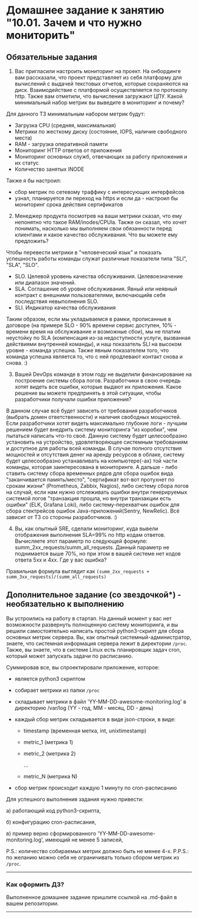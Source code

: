 # Домашнее задание к занятию "10.01. Зачем и что нужно мониторить"

## Обязательные задания

1. Вас пригласили настроить мониторинг на проект. На онбординге вам рассказали, что проект представляет из себя 
платформу для вычислений с выдачей текстовых отчетов, которые сохраняются на диск. Взаимодействие с платформой 
осуществляется по протоколу http. Также вам отметили, что вычисления загружают ЦПУ. Какой минимальный набор метрик вы
выведите в мониторинг и почему?

Для данного ТЗ минимальным набором метрик будут:  
* Загрузка CPU (средняя, максимальная)
* Метрики по жесткому диску (состояние, IOPS, наличие свободного места)
* RAM - загрузка оперативной памяти
* Мониторинг HTTP ответов от приложения
* Мониторинг основных служб, отвечающих за работу приложения и их статус
* Количество занятых INODE

Также я бы настроил:
* сбор метрик по сетевому траффику с интересующих интерфейсов
* узнал, планируется ли переход на https и если да - настроил бы мониторинг срока действия сертификатов

2. Менеджер продукта посмотрев на ваши метрики сказал, что ему непонятно что такое RAM/inodes/CPUla. Также он сказал, 
что хочет понимать, насколько мы выполняем свои обязанности перед клиентами и какое качество обслуживания. Что вы 
можете ему предложить?

Чтобы перевести метрики в "человеческий язык" и показать успешность работы команды служат различные показатели типа "SLI", "SLA", "SLO".  
* SLO. Целевой уровень качества обслуживания. Целевоезначение или диапазон значений.
* SLA. Соглашение об уровне обслуживания. Явный или неявный контракт с внешними пользователями, включающийв себя последствия невыполнения SLO.
* SLI. Индикатор качества обслуживания

Таким образом, если мы укладываемся в рамки, прописанные в договоре (на примере SLO - 90% времени сервис доступен, 10% - времени время на обслуживание и возможные сбои), мы не платим неустойку по SLA (компенсация из-за недоступности услуги, вызванная действиями внутренней команды), и наш показатель SLI на высоком уровне - команда успешна. Также явным показателем того, что команда успешна является то, что с ней продлевают контакт снова и снова. :) 


3. Вашей DevOps команде в этом году не выделили финансирование на построение системы сбора логов. Разработчики в свою 
очередь хотят видеть все ошибки, которые выдают их приложения. Какое решение вы можете предпринять в этой ситуации, 
чтобы разработчики получали ошибки приложения?

В данном случае всё будет зависеть от требования разработчиков (выбрать домен ответственности) и наличия свободных мощностей. Если разработчики хотят видеть максимально глубокие логи - лучшим решением будет внедрить систему мониторинга "из коробки", чем пытаться написать что-то своё. Данную систему будет целесообразно установить на устройство, удовлетворяющее системным требованиям и доступное для работы всей команды. В случае полного отсутствия мощностей и отсутствия денег на аренду ресурсов в облаке, систему будет целесообразно устанавливать на компьютере(-ах) той части команды, которая заинтересована в мониторинге. А дальше - либо ставить систему сбора временных рядов для сбора ошибок вида "заканчивается память/место", "сертификат вот-вот протухнет по срокам жизни" (Prometheus, Zabbix, Nagios), либо систему сбора логов на случай, если нам нужно отслеживать ошибки внутри генерируемых системой логов "транзакция прошла, но внутри транзакции есть ошибки" (ELK, Grafana Loki), либо систему-перехватчик ошибок для сбора стектрейсов ошибок Java-приложений(Sentry, NewRelic). Всё зависит от ТЗ со стороны разработчиков. :)

4. Вы, как опытный SRE, сделали мониторинг, куда вывели отображения выполнения SLA=99% по http кодам ответов. 
Вычисляете этот параметр по следующей формуле: summ_2xx_requests/summ_all_requests. Данный параметр не поднимается выше 
70%, но при этом в вашей системе нет кодов ответа 5xx и 4xx. Где у вас ошибка?

Правильная формула выглядит как ``(summ_2xx_requests + summ_3xx_requests)/(summ_all_requests)``

## Дополнительное задание (со звездочкой*) - необязательно к выполнению

Вы устроились на работу в стартап. На данный момент у вас нет возможности развернуть полноценную систему 
мониторинга, и вы решили самостоятельно написать простой python3-скрипт для сбора основных метрик сервера. Вы, как 
опытный системный-администратор, знаете, что системная информация сервера лежит в директории `/proc`. 
Также, вы знаете, что в системе Linux есть  планировщик задач cron, который может запускать задачи по расписанию.

Суммировав все, вы спроектировали приложение, которое:
- является python3 скриптом
- собирает метрики из папки `/proc`
- складывает метрики в файл 'YY-MM-DD-awesome-monitoring.log' в директорию /var/log 
(YY - год, MM - месяц, DD - день)
- каждый сбор метрик складывается в виде json-строки, в виде:
  + timestamp (временная метка, int, unixtimestamp)
  + metric_1 (метрика 1)
  + metric_2 (метрика 2)
  
     ...
     
  + metric_N (метрика N)
  
- сбор метрик происходит каждую 1 минуту по cron-расписанию

Для успешного выполнения задания нужно привести:

а) работающий код python3-скрипта,

б) конфигурацию cron-расписания,

в) пример верно сформированного 'YY-MM-DD-awesome-monitoring.log', имеющий не менее 5 записей,

P.S.: количество собираемых метрик должно быть не менее 4-х.
P.P.S.: по желанию можно себя не ограничивать только сбором метрик из `/proc`.

---

### Как оформить ДЗ?

Выполненное домашнее задание пришлите ссылкой на .md-файл в вашем репозитории.

---